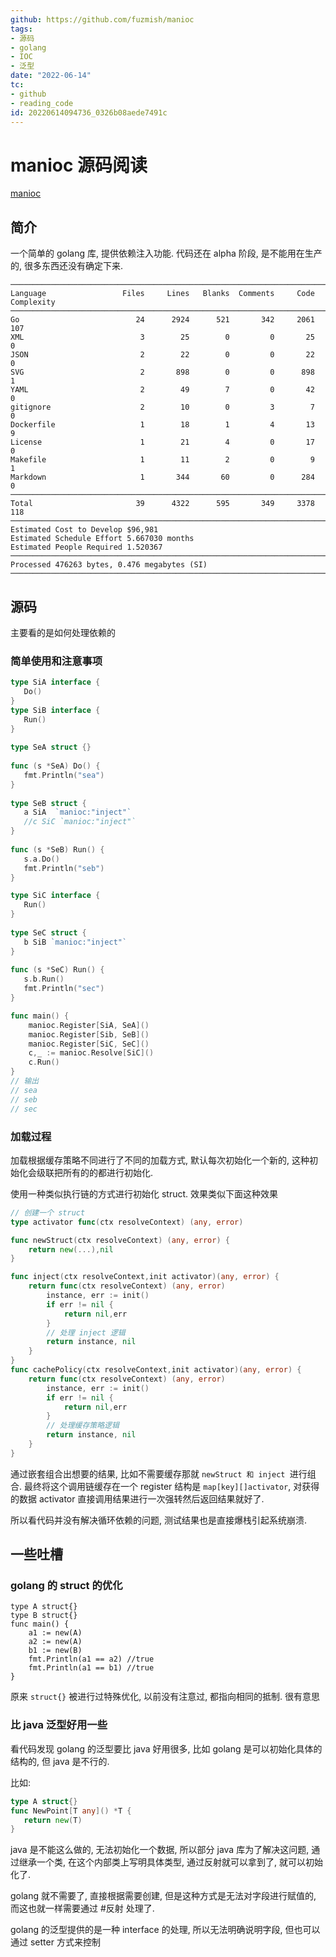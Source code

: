 ```yaml
---
github: https://github.com/fuzmish/manioc
tags:
- 源码
- golang
- IOC
- 泛型
date: "2022-06-14"
tc:
- github
- reading_code
id: 20220614094736_0326b08aede7491c
---
```


# manioc 源码阅读

[manioc](https://github.com/fuzmish/manioc)

## 简介

一个简单的 golang 库, 提供依赖注入功能. 代码还在 alpha 阶段, 是不能用在生产的, 很多东西还没有确定下来.

```
───────────────────────────────────────────────────────────────────────────────
Language                 Files     Lines   Blanks  Comments     Code Complexity
───────────────────────────────────────────────────────────────────────────────
Go                          24      2924      521       342     2061        107
XML                          3        25        0         0       25          0
JSON                         2        22        0         0       22          0
SVG                          2       898        0         0      898          1
YAML                         2        49        7         0       42          0
gitignore                    2        10        0         3        7          0
Dockerfile                   1        18        1         4       13          9
License                      1        21        4         0       17          0
Makefile                     1        11        2         0        9          1
Markdown                     1       344       60         0      284          0
───────────────────────────────────────────────────────────────────────────────
Total                       39      4322      595       349     3378        118
───────────────────────────────────────────────────────────────────────────────
Estimated Cost to Develop $96,981
Estimated Schedule Effort 5.667030 months
Estimated People Required 1.520367
───────────────────────────────────────────────────────────────────────────────
Processed 476263 bytes, 0.476 megabytes (SI)
───────────────────────────────────────────────────────────────────────────────
```

## 源码

主要看的是如何处理依赖的

### 简单使用和注意事项
```go
type SiA interface {  
   Do()  
}  
type SiB interface {  
   Run()  
}  
  
type SeA struct {}  
  
func (s *SeA) Do() {  
   fmt.Println("sea")  
}  
  
type SeB struct {
   a SiA  `manioc:"inject"`
   //c SiC `manioc:"inject"`
}  
  
func (s *SeB) Run() {  
   s.a.Do()  
   fmt.Println("seb")  
}

type SiC interface {  
   Run()  
}  
  
type SeC struct {  
   b SiB `manioc:"inject"`  
}  
  
func (s *SeC) Run() {  
   s.b.Run()  
   fmt.Println("sec")  
}

func main() {
    manioc.Register[SiA, SeA]()  
    manioc.Register[Sib, SeB]()
    manioc.Register[SiC, SeC]()
    c,_ := manioc.Resolve[SiC]()
    c.Run() 
}
// 输出
// sea
// seb
// sec
```

### 加载过程

加载根据缓存策略不同进行了不同的加载方式, 默认每次初始化一个新的, 这种初始化会级联把所有的的都进行初始化.

使用一种类似执行链的方式进行初始化 struct. 效果类似下面这种效果

```go
// 创建一个 struct
type activator func(ctx resolveContext) (any, error)

func newStruct(ctx resolveContext) (any, error) {
    return new(...),nil
}

func inject(ctx resolveContext,init activator)(any, error) {
    return func(ctx resolveContext) (any, error)
        instance, err := init()
        if err != nil {
            return nil,err
        }
        // 处理 inject 逻辑
        return instance, nil
    }
}
func cachePolicy(ctx resolveContext,init activator)(any, error) {
    return func(ctx resolveContext) (any, error)
        instance, err := init()
        if err != nil {
            return nil,err
        }
        // 处理缓存策略逻辑
        return instance, nil
    }
}
```

通过嵌套组合出想要的结果, 比如不需要缓存那就 `newStruct 和 inject `进行组合. 最终将这个调用链缓存在一个 register 结构是 `map[key][]activator`, 对获得的数据 activator 直接调用结果进行一次强转然后返回结果就好了.

所以看代码并没有解决循环依赖的问题, 测试结果也是直接爆栈引起系统崩溃.

## 一些吐槽

### golang 的 struct 的优化

```
type A struct{}
type B struct{}
func main() {
    a1 := new(A)
    a2 := new(A)
    b1 := new(B)
    fmt.Println(a1 == a2) //true
    fmt.Println(a1 == b1) //true
}
```

原来 `struct{}` 被进行过特殊优化, 以前没有注意过, 都指向相同的抵制. 很有意思

### 比 java 泛型好用一些

看代码发现 golang 的泛型要比 java 好用很多, 比如 golang 是可以初始化具体的结构的, 但 java 是不行的. 

比如:
```go
type A struct{}
func NewPoint[T any]() *T {  
   return new(T)  
}
```

java 是不能这么做的, 无法初始化一个数据, 所以部分 java 库为了解决这问题, 通过继承一个类, 在这个内部类上写明具体类型, 通过反射就可以拿到了, 就可以初始化了.

golang 就不需要了, 直接根据需要创建, 但是这种方式是无法对字段进行赋值的, 而这也就一样需要通过 #反射 处理了.

golang 的泛型提供的是一种 interface 的处理, 所以无法明确说明字段, 但也可以通过 setter 方式来控制
